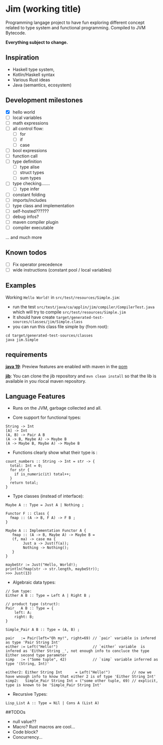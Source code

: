 # Jim (working title)

Programming langage project to have fun exploring different concept related to type system and functional programming. Compiled to JVM Bytecode.

**Everything subject to change.**

## Inspiration
- Haskell type system, 
- Kotlin/Haskell syntax 
- Various Rust ideas 
- Java (semantics, ecosystem)

## Development milestones
- [x] hello world
- [ ] local variables
- [ ] math expressions
- [ ] all control flow:
  - [ ] for
  - [ ] if
  - [ ] case
- [ ] bool expressions
- [ ] function call
- [ ] type definition
  - [ ] type alise
  - [ ] struct types
  - [ ] sum types
- [ ] type checking.......
  - [ ] type infer
- [ ] constant folding
- [ ] imports/includes
- [ ] type class and implementation
- [ ] self-hosted??????
- [ ] debug infos?
- [ ] maven compiler plugin
- [ ] compiler executable

... and much more

## Known todos
- [ ] Fix operator precedence
- [ ] wide instructions (constant pool / local variables)

## Examples
Working `Hello World!` in `src/test/resources/Simple.jim`:
- run the test `src/test/java/ca/applin/jim/compiler/CompilerTest.java` which will try to compile `src/test/resources/Simple.jim`
- It should have create `target/generated-test-sources/classes/jim/Simple.class`
- you can run this class file simple by (from root):
```console
cd target/generated-test-sources/classes
java jim.Simple
```


## requirements
**[java 19](https://openjdk.org/projects/jdk/19/)**: Preview features are enabled with maven in the [pom](./pom.xml)

**[jib](https://github.com/L-Applin/jib)**: You can clone the jib repository and `mvn clean install` so that the lib is available in you rlocal maven repository.

## Language Features

- Runs on the JVM, garbage collected and all.

- Core support for functional types:

```
String -> Int
[A] -> Int
(A, B) -> Pair A B
(A -> B, Maybe A) -> Maybe B
(A -> Maybe B, Maybe A) -> Maybe B
```

- Functions clearly show what their type is : 
```
count_numbers :: String -> Int = str -> {
  total: Int = 0; 
  for str {
    if is_numeric(it) total++;
  }
  return total;
}
```

- Type classes (instead of interface):
```
Maybe A :: Type = Just A | Nothing ;

Functor F :: Class {
  fmap :: (A -> B, F A) -> F B ;
}

Maybe A :: Implementation Functor A {
   fmap :: (A -> B, Maybe A) -> Maybe B = 
   (f, ma) -> case ma {
        Just a -> Just(f(a));
        Nothing -> Nothing();
   }
}

maybeStr := Just("Hello, World!);
println(fmap(str -> str.length, maybeStr));
>>> Just(13)
```

- Algebraic data types:
```
// Sum type:
Either A B :: Type = Left A | Right B ; 

// product type (struct):
Pair   A B :: Type = { 
    left: A;
    right: B;
}

Simple_Pair A B :: Type = (A, B) ;

pair   := Pair(left="Oh my!", right=69) // `pair` variable is infered as type 'Pair String Int'
either := Left("Hello!")                // `either` variable  is infered as 'Either String _', not enough info to concluce the type Either second type parameter
simp   := ("Some tuple", 42)            // `simp` variable inferred as type '(String, Int)'

either2: Either String Int      = Left("Hello!")          // now we have wnough info to know that either 2 is of type 'Either String Int'
simp2:   Simple_Pair String Int = ("some other tuple, 69) // explicit, type is known to be 'Simple_Pair String Int'
```

- Recursive Types:
```
Lisp_List A :: Type = Nil | Cons A (List A)
```

##TODOs
- null value??
- Macro? Rust macros are cool...
- Code block?
- Concurrency...
